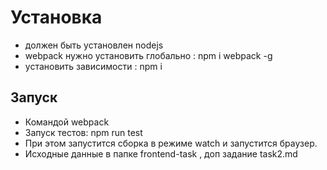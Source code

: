 # Установка
* должен быть установлен nodejs
* webpack нужно установить глобально : npm i webpack -g
* установить зависимости : npm i
## Запуск
* Командой webpack
* Запуск тестов: npm run test
* При этом запустится сборка в режиме watch и запустится браузер.
* Исходные данные в папке frontend-task , доп задание task2.md